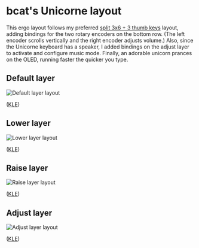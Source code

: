 # bcat's Unicorne layout

This ergo layout follows my preferred [split 3x6 + 3 thumb
keys](https://github.com/qmk/qmk_firmware/tree/master/layouts/community/split_3x6_3/bcat)
layout, adding bindings for the two rotary encoders on the bottom row. (The
left encoder scrolls vertically and the right encoder adjusts volume.) Also,
since the Unicorne keyboard has a speaker, I added bindings on the adjust layer
to activate and configure music mode. Finally, an adorable unicorn prances on
the OLED, running faster the quicker you type.

## Default layer

![Default layer layout](https://i.imgur.com/Max5R0T.png)

([KLE](http://www.keyboard-layout-editor.com/#/gists/b6d0b16a913e7d1faeafc9fc751c413f))

## Lower layer

![Lower layer layout](https://i.imgur.com/E8Cfowc.png)

([KLE](http://www.keyboard-layout-editor.com/#/gists/99dd65d3b857a272be7a1804b20bc266))

## Raise layer

![Raise layer layout](https://i.imgur.com/KomdMyB.png)

([KLE](http://www.keyboard-layout-editor.com/#/gists/cf9e899867763dc45b65917ce4cf93ff))

## Adjust layer

![Adjust layer layout](https://i.imgur.com/EtshZbn.png)

([KLE](http://www.keyboard-layout-editor.com/#/gists/7eb0f1c437169f30cc18eac271ad2302))
